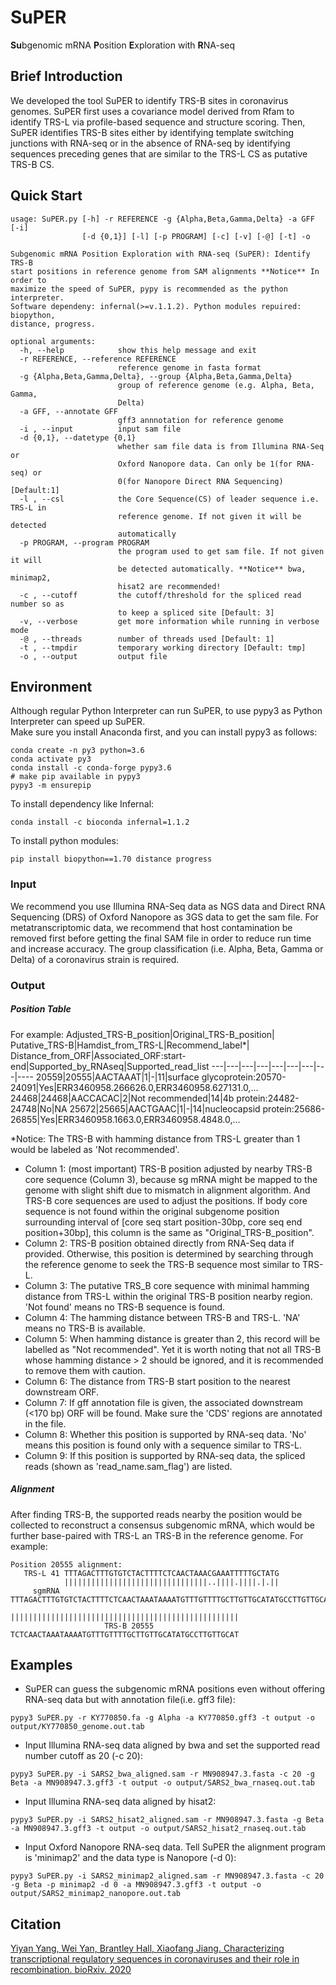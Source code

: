 # SuPER
**Su**bgenomic mRNA **P**osition **E**xploration with **R**NA-seq

## Brief Introduction
We developed the tool SuPER to identify TRS-B sites in coronavirus genomes. SuPER first uses a covariance model derived from Rfam to identify TRS-L via profile-based sequence and structure scoring. Then, SuPER identifies TRS-B sites either by identifying template switching junctions with RNA-seq or in the absence of RNA-seq by identifying sequences preceding genes that are similar to the TRS-L CS as putative TRS-B CS.

## Quick Start
```
usage: SuPER.py [-h] -r REFERENCE -g {Alpha,Beta,Gamma,Delta} -a GFF [-i]
                [-d {0,1}] [-l] [-p PROGRAM] [-c] [-v] [-@] [-t] -o

Subgenomic mRNA Position Exploration with RNA-seq (SuPER): Identify TRS-B
start positions in reference genome from SAM alignments **Notice** In order to
maximize the speed of SuPER, pypy is recommended as the python interpreter.
Software dependeny: infernal(>=v.1.1.2). Python modules repuired: biopython,
distance, progress.

optional arguments:
  -h, --help            show this help message and exit
  -r REFERENCE, --reference REFERENCE
                        reference genome in fasta format
  -g {Alpha,Beta,Gamma,Delta}, --group {Alpha,Beta,Gamma,Delta}
                        group of reference genome (e.g. Alpha, Beta, Gamma,
                        Delta)
  -a GFF, --annotate GFF
                        gff3 annnotation for reference genome
  -i , --input          input sam file
  -d {0,1}, --datetype {0,1}
                        whether sam file data is from Illumina RNA-Seq or
                        Oxford Nanopore data. Can only be 1(for RNA-seq) or
                        0(for Nanopore Direct RNA Sequencing) [Default:1]
  -l , --csl            the Core Sequence(CS) of leader sequence i.e. TRS-L in
                        reference genome. If not given it will be detected
                        automatically
  -p PROGRAM, --program PROGRAM
                        the program used to get sam file. If not given it will
                        be detected automatically. **Notice** bwa, minimap2,
                        hisat2 are recommended!
  -c , --cutoff         the cutoff/threshold for the spliced read number so as
                        to keep a spliced site [Default: 3]
  -v, --verbose         get more information while running in verbose mode
  -@ , --threads        number of threads used [Default: 1]
  -t , --tmpdir         temporary working directory [Default: tmp]
  -o , --output         output file
```

## Environment
Although regular Python Interpreter can run SuPER, to use pypy3 as Python Interpreter can speed up SuPER.   
Make sure you install Anaconda first, and you can install pypy3 as follows:

```
conda create -n py3 python=3.6
conda activate py3
conda install -c conda-forge pypy3.6
# make pip available in pypy3
pypy3 -m ensurepip
```
To install dependency like Infernal:

```
conda install -c bioconda infernal=1.1.2
```
To install python modules:

```
pip install biopython==1.70 distance progress
```

### Input
We recommend you use Illumina RNA-Seq data as NGS data and Direct RNA Sequencing (DRS) of Oxford Nanopore as 3GS data to get the sam file.
For metatranscriptomic data, we recommend that host contamination be removed first before getting the final SAM file in order to reduce run time and increase accuracy.
The group classification (i.e. Alpha, Beta, Gamma or Delta) of a coronavirus strain is required.

### Output
##### Position Table
For example:
Adjusted_TRS-B_position|Original_TRS-B_position| Putative_TRS-B|Hamdist_from_TRS-L|Recommend_label*|	Distance_from_ORF|Associated_ORF:start-end|Supported_by_RNAseq|Supported_read_list
---|---|---|---|---|---|---|---|----
20559|20555|AACTAAAT|1|-|11|surface glycoprotein:20570-24091|Yes|ERR3460958.266626.0,ERR3460958.627131.0,...
24468|24468|AACCACAC|2|Not recommended|14|4b protein:24482-24748|No|NA
25672|25665|AACTGAAC|1|-|14|nucleocapsid protein:25686-26855|Yes|ERR3460958.1663.0,ERR3460958.4848.0,...

*Notice: The TRS-B with hamming distance from TRS-L greater than 1 would be labeled as 'Not recommended'.

- Column 1: (most important) TRS-B position adjusted by nearby TRS-B core sequence (Column 3), because sg mRNA might be mapped to the genome with slight shift due to mismatch in alignment algorithm. And TRS-B core sequences are used to adjust the positions. If body core sequence is not found within the original subgenome position surrounding interval of [core seq start position-30bp, core seq end position+30bp], this column is the same as "Original_TRS-B_position".
- Column 2: TRS-B position obtained directly from RNA-Seq data if provided. Otherwise, this position is determined by searching through the reference genome to seek the  TRS-B sequence most similar to TRS-L.
- Column 3: The putative TRS_B core sequence with minimal hamming distance from TRS-L within the original TRS-B position nearby region. 'Not found' means no TRS-B sequence is found.
- Column 4: The hamming distance between TRS-B and TRS-L. 'NA' means no TRS-B is available.
- Column 5: When hamming distance is greater than 2, this record will be labelled as "Not recommended". Yet it is worth noting that not all TRS-B whose hamming distance > 2 should be ignored, and it is recommended to remove them with caution.
- Column 6: The distance from TRS-B start position to the nearest downstream ORF.
- Column 7: If gff annotation file is given, the associated downstream (<170 bp) ORF will be found. Make sure the 'CDS' regions are annotated in the file. 
- Column 8: Whether this position is supported by RNA-seq data. 'No' means this position is found only with a sequence similar to TRS-L.
- Column 9: If this position is supported by RNA-seq data, the spliced reads (shown as 'read_name.sam_flag') are listed.

##### Alignment
After finding TRS-B, the supported reads nearby the position would be collected to reconstruct a consensus subgenomic mRNA, which would be further base-paired with TRS-L an TRS-B in the reference genome.
For example:

```
Position 20555 alignment:
   TRS-L 41 TTTAGACTTTGTGTCTACTTTTCTCAACTAAACGAAATTTTTGCTATG
            ||||||||||||||||||||||||||||||||..||||.||||.|.||
     sgmRNA TTTAGACTTTGTGTCTACTTTTCTCAACTAAATAAAATGTTTGTTTTGCTTGTTGCATATGCCTTGTTGCAT
                                 |||||||||||||||||||||||||||||||||||||||||||||||||||
                     TRS-B 20555 TCTCAACTAAATAAAATGTTTGTTTTGCTTGTTGCATATGCCTTGTTGCAT
```

## Examples

- SuPER can guess the subgenomic mRNA positions even without offering RNA-seq data but with annotation file(i.e. gff3 file):
```
pypy3 SuPER.py -r KY770850.fa -g Alpha -a KY770850.gff3 -t output -o output/KY770850_genome.out.tab
```

- Input Illumina RNA-seq data aligned by bwa and set the supported read number cutoff as 20 (-c 20):
```
pypy3 SuPER.py -i SARS2_bwa_aligned.sam -r MN908947.3.fasta -c 20 -g Beta -a MN908947.3.gff3 -t output -o output/SARS2_bwa_rnaseq.out.tab
```

- Input Illumina RNA-seq data aligned by hisat2:
```
pypy3 SuPER.py -i SARS2_hisat2_aligned.sam -r MN908947.3.fasta -g Beta -a MN908947.3.gff3 -t output -o output/SARS2_hisat2_rnaseq.out.tab
```

- Input Oxford Nanopore RNA-seq data. Tell SuPER the alignment program is 'minimap2' and the data type is Nanopore (-d 0):
```
pypy3 SuPER.py -i SARS2_minimap2_aligned.sam -r MN908947.3.fasta -c 20 -g Beta -p minimap2 -d 0 -a MN908947.3.gff3 -t output -o output/SARS2_minimap2_nanopore.out.tab
```
## Citation
[Yiyan Yang, Wei Yan, Brantley Hall, Xiaofang Jiang. Characterizing transcriptional regulatory sequences in coronaviruses and their role in recombination. bioRxiv. 2020](https://www.biorxiv.org/content/10.1101/2020.06.21.163410v1)